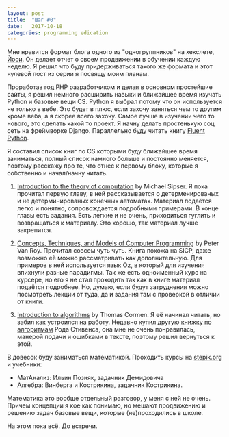 ```yaml
---
layout: post
title:  "Шаг #0"
date:   2017-10-18
categories: programming edication
---
```

Мне нравится формат блога одного из "одногруппников" на хекслете, [Йоси](https://joisadler.me/). Он делает отчет о
своем продвижении в обучении каждую неделю. Я решил что буду придерживаться такого же формата и этот нулевой пост из серии я посвящу моим планам.

Проработав год PHP разработчиком и делая в основном простейшие сайты, я решил немного расширить навыки и ближайшее время изучать Python и базовые вещи CS. Python я выбрал потому что он используется не только в вебе. Это будет в плюс, если захочу заняться чем то другим кроме веба, а я скорее всего захочу. Самое лучше в изучении чего то нового, это сделать какой то проект. Я начну делать простенькую соц сеть на фреймворке Django. Параллельно буду читать книгу [Fluent Python](http://shop.oreilly.com/product/0636920032519.do).

Я составил список книг по CS которыми буду ближайшее время заниматься, полный список намного больше и постоянно меняется, поэтому расскажу про те, что отнес к первому блоку, которые я собственно и начал/начну читать.

1. [Introduction to the theory of computation](https://www.amazon.com/Introduction-Theory-Computation-Michael-Sipser/dp/113318779X) by Michael Sipser. Я пока прочитал первую главу, в ней рассказывается о детерменированых и не детерминированых конечных автоматах. Материал подаётся легко и понятно, сопровождается подробными примерами. В конце главы есть задания. Есть легкие и не очень, приходиться гуглить и возвращаться к материалу.
Это хорошо, так материал лучше закрепится.

2. [Concepts, Techniques, and Models of Computer Programming](https://www.amazon.com/Concepts-Techniques-Models-Computer-Programming/dp/0262220695) by Peter Van Roy. Прочитал совсем чуть чуть. Книга похожа на SICP, даже возможно её можно рассматривать как дополнительную. Для примеров в ней используется язык Oz, в который для изучения впихнули разные парадигмы. Так же есть одноименный курс на курсере, но его я не стал проходить так как в книге материал подаётся подробнее. Но, думаю, если будут затруднения можно посмотреть лекции от туда, да и задания там с проверкой в отличии от книги.
 
3. [Introduction to algorithms](https://www.amazon.com/Introduction-Algorithms-3rd-MIT-Press/dp/0262033844) by Thomas Cormen. Я её начинал читать, но забил как устроился на работу. Недавно купил другую [книжку по алгоритмам](https://www.ozon.ru/context/detail/id/135297188/) Рода Стивенса, она мне не очень понравилась, манерой подачи и ошибками в тексте, поэтому решил вернуться к этой.

В довесок буду заниматься математикой. Проходить курсы на [stepik.org](https://stepik.org/) и учебники:

* МатАнализ: Ильин Позняк, задачник Демидовича
* Алгебра: Винберга и Кострикина, задачник Кострикина.

Математика это вообще отдельный разговор, у меня с ней не очень. Причем концепции я кое как понимаю, но мешают продвижению и решению задач базовые вещи, которые (не)проходились в школе.

На этом пока всё. До встречи.
